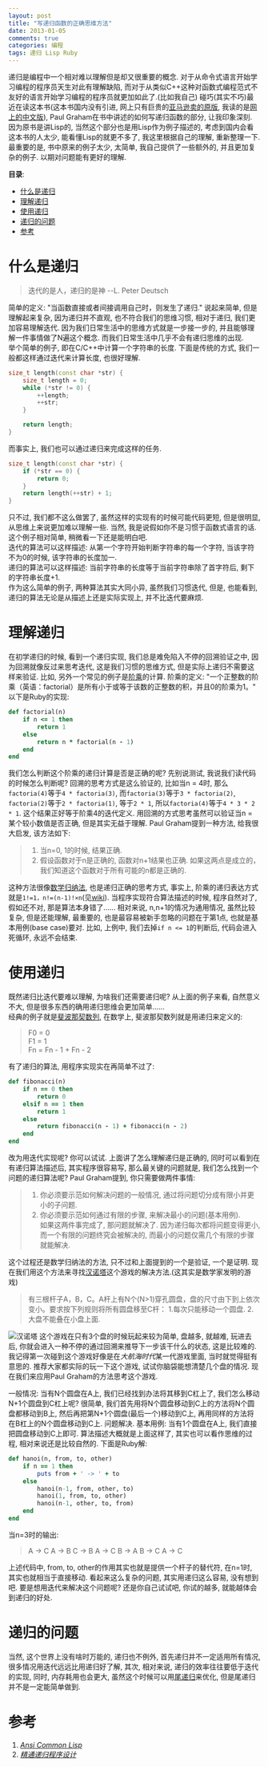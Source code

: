 ```yaml
---
layout: post
title: "写递归函数的正确思维方法"
date: 2013-01-05
comments: true
categories: 编程
tags: 递归 Lisp Ruby
---
```


递归是编程中一个相对难以理解但是却又很重要的概念. 对于从命令式语言开始学习编程的程序员天生对此有理解缺陷, 而对于从类似C++这种对函数式编程范式不友好的语言开始学习编程的程序员就更加如此了.(比如我自己) 碰巧(其实不巧)最近在读<Ansi Common Lisp>这本书(这本书国内没有引进, 网上只有巨贵的[亚马逊卖的原版](http://www.amazon.cn/gp/product/0133708756/ref=as_li_ss_tl?ie=UTF8&tag=jtianlinsblog-23&linkCode=as2&camp=536&creative=3132&creativeASIN=0133708756), 我读的是[网上的中文版](http://acl.readthedocs.org/en/latest/)), Paul Graham在书中讲述的如何写递归函数的部分, 让我印象深刻.  因为原书是讲Lisp的, 当然这个部分也是用Lisp作为例子描述的, 考虑到国内会看这本书的人太少, 能看懂Lisp的就更不多了, 我这里根据自己的理解, 重新整理一下.  最重要的是, 书中原来的例子太少, 太简单, 我自己提供了一些额外的, 并且更加复杂的例子.  以期对问题能有更好的理解.
<!-- more -->
<!-- toc-begin -->
**目录**:

* [什么是递归  ](#什么是递归)
* [理解递归](#理解递归)
* [使用递归](#使用递归)
* [递归的问题](#递归的问题)
* [参考](#参考)

<!-- toc-end -->

# 什么是递归  

> 迭代的是人，递归的是神
> --L. Peter Deutsch

简单的定义: "当函数直接或者间接调用自己时，则发生了递归."  说起来简单, 但是理解起来复杂, 因为递归并不直观, 也不符合我们的思维习惯, 相对于递归, 我们更加容易理解迭代. 因为我们日常生活中的思维方式就是一步接一步的, 并且能够理解一件事情做了N遍这个概念.  而我们日常生活中几乎不会有递归思维的出现.  
举个简单的例子, 即在C/C++中计算一个字符串的长度.  下面是传统的方式, 我们一般都这样通过迭代来计算长度, 也很好理解.

~~~ cpp
size_t length(const char *str) {
	size_t length = 0;
	while (*str != 0) {
		++length;
		++str;
	}

	return length;
}
~~~

而事实上, 我们也可以通过递归来完成这样的任务.  

~~~ cpp
size_t length(const char *str) {
	if (*str == 0) {
		return 0;
	}
	return length(++str) + 1;
}
~~~

只不过, 我们都不这么做罢了, 虽然这样的实现有的时候可能代码更短, 但是很明显, 从思维上来说更加难以理解一些.  当然, 我是说假如你不是习惯于函数式语言的话.  这个例子相对简单, 稍微看一下还是能明白吧.  
迭代的算法可以这样描述: 从第一个字符开始判断字符串的每一个字符, 当该字符不为0的时候, 该字符串的长度加一.  
递归的算法可以这样描述: 当前字符串的长度等于当前字符串除了首字符后, 剩下的字符串长度+1.  
作为这么简单的例子, 两种算法其实大同小异, 虽然我们习惯迭代, 但是, 也能看到, 递归的算法无论是从描述上还是实际实现上, 并不比迭代要麻烦.  
# 理解递归
在初学递归的时候, 看到一个递归实现, 我们总是难免陷入不停的回溯验证之中, 因为回溯就像反过来思考迭代, 这是我们习惯的思维方式, 但是实际上递归不需要这样来验证.  比如, 另外一个常见的例子是[阶乘](http://zh.wikipedia.org/zh-cn/%E9%9A%8E%E4%B9%98)的计算.  阶乘的定义: "一个正整数的阶乘（英语：factorial）是所有小于或等于该数的正整数的积，并且0的阶乘为1。"  以下是Ruby的实现:  

~~~ ruby
def factorial(n) 
	if n <= 1 then
		return 1
	else
		return n * factorial(n - 1)
	end
end
~~~

我们怎么判断这个阶乘的递归计算是否是正确的呢? 先别说测试, 我说我们读代码的时候怎么判断呢?
回溯的思考方式是这么验证的, 比如当n = 4时, 那么`factoria(4)`等于`4 * factoria(3)`, 而`factoria(3)`等于`3 * factoria(2)`, `factoria(2)`等于`2 * factoria(1)`, 等于`2 * 1`, 所以`factoria(4)`等于`4 * 3 * 2 * 1`. 这个结果正好等于阶乘4的迭代定义.
用回溯的方式思考虽然可以验证当n = 某个较小数值是否正确, 但是其实无益于理解.
Paul Graham提到一种方法, 给我很大启发, 该方法如下:

> 1. 当n=0, 1的时候, 结果正确.
> 2. 假设函数对于n是正确的, 函数对n+1结果也正确.
> 如果这两点是成立的，我们知道这个函数对于所有可能的n都是正确的.

这种方法很像[数学归纳法](http://zh.wikipedia.org/zh/%E6%95%B0%E5%AD%A6%E5%BD%92%E7%BA%B3%E6%B3%95), 也是递归正确的思考方式, 事实上, 阶乘的递归表达方式就是`1!=1，n!=(n-1)!×n`(见[wiki](http://zh.wikipedia.org/zh-cn/%E9%9A%8E%E4%B9%98)).  当程序实现符合算法描述的时候, 程序自然对了, 假如还不对, 那是算法本身错了...... 相对来说, n,n+1的情况为通用情况, 虽然比较复杂, 但是还能理解, 最重要的, 也是最容易被新手忽略的问题在于第1点, 也就是基本用例(base case)要对.  比如, 上例中, 我们去掉`if n <= 1`的判断后, 代码会进入死循环, 永远不会结束.

# 使用递归
既然递归比迭代要难以理解, 为啥我们还需要递归呢? 从上面的例子来看, 自然意义不大, 但是很多东西的确用递归思维会更加简单......  
经典的例子就是[斐波那契数列](http://zh.wikipedia.org/zh-cn/%E6%96%90%E6%B3%A2%E9%82%A3%E5%A5%91%E6%95%B0%E5%88%97), 在数学上, 斐波那契数列就是用递归来定义的:

> F0 = 0  
> F1 = 1  
> Fn = Fn - 1 + Fn - 2  

有了递归的算法, 用程序实现实在再简单不过了:

~~~ ruby
def fibonacci(n)
	if n == 0 then
		return 0
	elsif n == 1 then
		return 1
	else
		return fibonacci(n - 1) + fibonacci(n - 2)
	end
end
~~~

改为用迭代实现呢? 你可以试试.
上面讲了怎么理解递归是正确的, 同时可以看到在有递归算法描述后, 其实程序很容易写, 那么最关键的问题就是, 我们怎么找到一个问题的递归算法呢?
Paul Graham提到, 你只需要做两件事情:

> 1. 你必须要示范如何解决问题的一般情况, 通过将问题切分成有限小并更小的子问题.  
> 2. 你必须要示范如何通过有限的步骤, 来解决最小的问题(基本用例).  
> 如果这两件事完成了, 那问题就解决了.  因为递归每次都将问题变得更小, 而一个有限的问题终究会被解决的, 而最小的问题仅需几个有限的步骤就能解决.

这个过程还是数学归纳法的方法, 只不过和上面提到的一个是验证, 一个是证明.
现在我们用这个方法来寻找[汉诺塔](http://zh.wikipedia.org/zh-cn/%E6%B1%89%E8%AF%BA%E5%A1%94)这个游戏的解决方法.(这其实是数学家发明的游戏)

> 有三根杆子A，B，C。A杆上有N个(N>1)穿孔圆盘，盘的尺寸由下到上依次变小。要求按下列规则将所有圆盘移至C杆：
> 1.每次只能移动一个圆盘.
> 2.大盘不能叠在小盘上面.

![汉诺塔](http://jtianling.s3.amazonaws.com/images/220px-Tower_of_Hanoi.jpeg)
这个游戏在只有3个盘的时候玩起来较为简单, 盘越多, 就越难, 玩进去后, 你就会进入一种不停的通过回溯来推导下一步该干什么的状态, 这是比较难的.  我记得第一次碰到这个游戏好像是在*大航海时代*某一代游戏里面, 当时就觉得挺有意思的.  推荐大家都实际的玩一下这个游戏, 试试你脑袋能想清楚几个盘的情况.
现在我们来应用Paul Graham的方法思考这个游戏.  

一般情况:
当有N个圆盘在A上, 我们已经找到办法将其移到C杠上了, 我们怎么移动N+1个圆盘到C杠上呢? 很简单, 我们首先用将N个圆盘移动到C上的方法将N个圆盘都移动到B上, 然后再把第N+1个圆盘(最后一个)移动到C上, 再用同样的方法将在B杠上的N个圆盘移动到C上.  问题解决.
基本用例:
当有1个圆盘在A上, 我们直接把圆盘移动到C上即可.
算法描述大概就是上面这样了, 其实也可以看作思维的过程, 相对来说还是比较自然的.  下面是Ruby解:

~~~ ruby
def hanoi(n, from, to, other)
	if n == 1 then
		puts from + ' -> ' + to
	else
		hanoi(n-1, from, other, to)
		hanoi(1, from, to, other)
		hanoi(n-1, other, to, from)
	end
end
~~~

当n=3时的输出:
> A -> C
> A -> B
> C -> B
> A -> C
> B -> A
> B -> C
> A -> C

上述代码中, from, to, other的作用其实也就是提供一个杆子的替代符, 在n=1时, 其实也就相当于直接移动.  看起来这么复杂的问题, 其实用递归这么容易, 没有想到吧.  要是想用迭代来解决这个问题呢? 还是你自己试试吧, 你试的越多, 就能越体会到递归的好处.  

# 递归的问题
当然, 这个世界上没有啥时万能的, 递归也不例外, 首先递归并不一定适用所有情况, 很多情况用迭代远远比用递归好了解, 其次, 相对来说, 递归的效率往往要低于迭代的实现, 同时, 内存耗用也会更大, 虽然这个时候可以用[尾递归](http://zh.wikipedia.org/zh-cn/%E5%B0%BE%E9%80%92%E5%BD%92)来优化, 但是尾递归并不是一定能简单做到.

# 参考
1. [*Ansi Common Lisp*](http://acl.readthedocs.org/en/latest/)  
2. [*精通递归程序设计*](http://www.ibm.com/developerworks/cn/linux/l-recurs.html)
